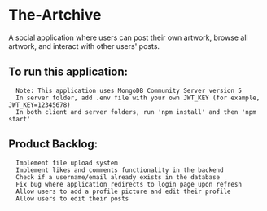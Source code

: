 # The-Artchive
  A social application where users can post their own artwork, browse all artwork, and interact with other users' posts.

## To run this application:
```
  Note: This application uses MongoDB Community Server version 5
  In server folder, add .env file with your own JWT_KEY (for example, JWT_KEY=12345678)
  In both client and server folders, run 'npm install' and then 'npm start'
```

## Product Backlog:
```
  Implement file upload system
  Implement likes and comments functionality in the backend
  Check if a username/email already exists in the database
  Fix bug where application redirects to login page upon refresh
  Allow users to add a profile picture and edit their profile
  Allow users to edit their posts
```
